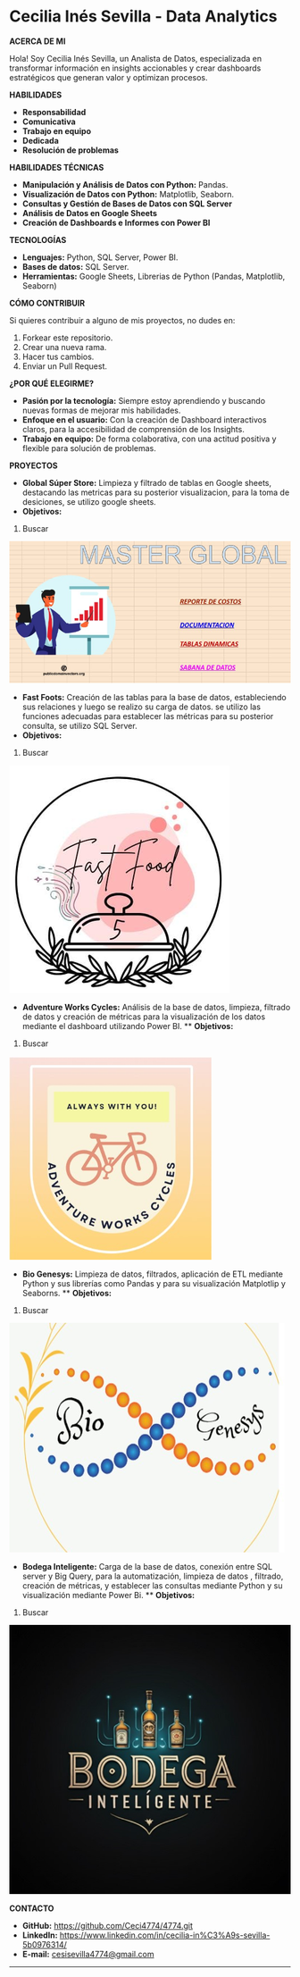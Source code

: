 # Cecilia Inés Sevilla - Data Analytics

**ACERCA DE MI**

   Hola! Soy Cecilia Inés Sevilla, un Analista de Datos, especializada en transformar información en insights accionables y crear dashboards estratégicos que generan valor y optimizan procesos. 

**HABILIDADES**
* **Responsabilidad**
* **Comunicativa**
* **Trabajo en equipo**
* **Dedicada**
* **Resolución de problemas**
  
**HABILIDADES TÉCNICAS**

* **Manipulación y Análisis de Datos con Python:** Pandas.
* **Visualización de Datos con Python:** Matplotlib, Seaborn.
* **Consultas y Gestión de Bases de Datos con SQL Server**
* **Análisis de Datos en Google Sheets**
* **Creación de Dashboards e Informes con Power BI**

**TECNOLOGÍAS**

* **Lenguajes:** Python, SQL Server, Power BI.
* **Bases de datos:** SQL Server.
* **Herramientas:** Google Sheets, Librerias de Python (Pandas, Matplotlib, Seaborn)

**CÓMO CONTRIBUIR**

Si quieres contribuir a alguno de mis proyectos, no dudes en:

1. Forkear este repositorio.
2. Crear una nueva rama.
3. Hacer tus cambios.
4. Enviar un Pull Request.

**¿POR QUÉ ELEGIRME?**

* **Pasión por la tecnología:** Siempre estoy aprendiendo y buscando nuevas formas de mejorar mis habilidades.
* **Enfoque en el usuario:** Con la creación de Dashboard interactivos claros, para la accesibilidad de comprensión de los Insights.
* **Trabajo en equipo:** De forma colaborativa, con una actitud positiva y flexible para solución de problemas.

**PROYECTOS**

* **Global Súper Store:** Limpieza y filtrado de tablas en Google sheets, destacando las metricas para su posterior visualizacion, para la toma de desiciones, se utilizo google sheets.
* **Objetivos:**
1. Buscar
  
  ![](https://github.com/Ceci4774/Ceci4774/blob/main/MASTER%20SUPER%20STORE.jpg)
  
* **Fast Foots:** Creación de las tablas para la base de datos, estableciendo sus relaciones y luego se realizo su carga de datos. se utilizo las funciones adecuadas para establecer las métricas para su posterior consulta, se utilizo SQL Server.
* **Objetivos:**
1. Buscar
  
 ![](https://github.com/Ceci4774/Ceci4774/blob/main/IMG-20240814-WA0049.jpg)
 
* **Adventure Works Cycles:** Análisis de la base de datos, limpieza, filtrado de datos y creación de métricas para la visualización de los datos mediante el dashboard utilizando Power BI.
** **Objetivos:**
1. Buscar
   
 ![](https://github.com/Ceci4774/Ceci4774/blob/main/cycles.jpg)
   
*  **Bio Genesys:** Limpieza de datos, filtrados, aplicación de ETL mediante Python y sus librerías como Pandas y para su visualización Matplotlip y Seaborns.
** **Objetivos:**
1. Buscar

 ![](https://github.com/Ceci4774/Ceci4774/blob/main/BIO%20GENESIS.jpg)
 
* **Bodega Inteligente:** Carga de la base de datos, conexión entre SQL server y Big Query, para la automatización, limpieza de datos , filtrado, creación de métricas, y establecer las consultas mediante Python y su visualización mediante Power Bi.
** **Objetivos:**
1. Buscar

![](https://github.com/Ceci4774/Ceci4774/blob/main/BODEGA%20INTELIGENTE.jpg)

**CONTACTO**

* **GitHub:** https://github.com/Ceci4774/4774.git
* **Linkedln:** https://www.linkedin.com/in/cecilia-in%C3%A9s-sevilla-5b0976314/
* **E-mail:** cesisevilla4774@gmail.com

---
